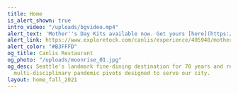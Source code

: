```yaml
---
title: Home
is_alert_shown: true
intro_video: "/uploads/bgvideo.mp4"
alert_text: 'Mother''s Day Kits available now. Get yours [here](https://www.exploretock.com/canlis/experience/405948/mothers-day-kit?date=2023-05-13&size=1&time=12%3A00). '
alert_link: https://www.exploretock.com/canlis/experience/405948/mothers-day-kit?date=2023-05-13&size=1&time=12%3A00
alert_color: "#B3FFFD"
og_title: Canlis Restaurant
og_photo: "/uploads/moonrise_01.jpg"
og_desc: Seattle's landmark fine-dining destination for 70 years and recent home to
  multi-disciplinary pandemic pivots designed to serve our city.
layout: home_fall_2021
---
```


